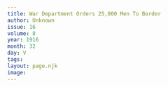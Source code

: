 ```yaml
---
title: War Department Orders 25,000 Men To Border
author: Unknown
issue: 16
volume: 8
year: 1916
month: 32
day: V
tags:
layout: page.njk
image:
---
```

